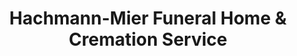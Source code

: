 ---
title: "Hachmann-Mier Funeral Home & Cremation Service"
url: /bellevue/hachmann-mier-funeral-home-and-cremation-service/
shop: funeral directors
---